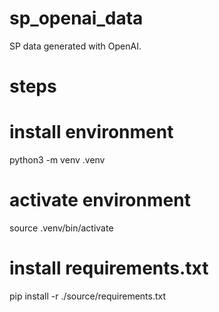 # sp_openai_data
SP data generated with OpenAI.

# steps

# install environment
python3 -m venv .venv

# activate environment
source .venv/bin/activate

# install requirements.txt
pip install -r ./source/requirements.txt


